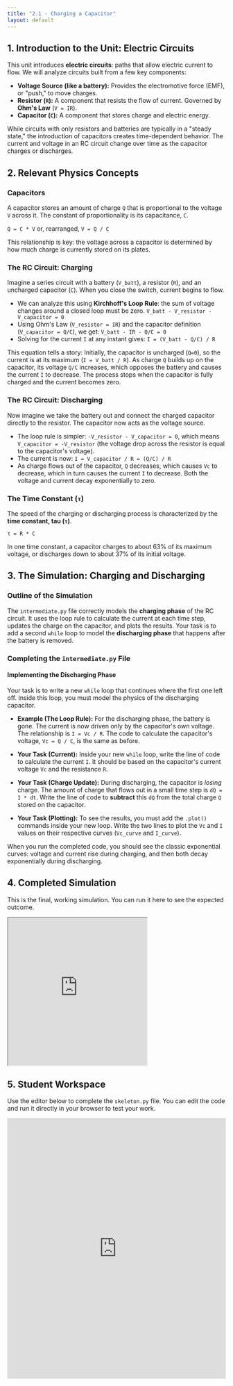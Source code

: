 ```yaml
---
title: "2.1 - Charging a Capacitor"
layout: default
---
```



## 1. Introduction to the Unit: Electric Circuits

This unit introduces **electric circuits**: paths that allow electric current to flow. We will analyze circuits built from a few key components:
-   **Voltage Source (like a battery):** Provides the electromotive force (EMF), or "push," to move charges.
-   **Resistor (`R`):** A component that resists the flow of current. Governed by **Ohm's Law** (`V = IR`).
-   **Capacitor (`C`):** A component that stores charge and electric energy.

While circuits with only resistors and batteries are typically in a "steady state," the introduction of capacitors creates time-dependent behavior. The current and voltage in an RC circuit change over time as the capacitor charges or discharges.

## 2. Relevant Physics Concepts

### Capacitors

A capacitor stores an amount of charge `Q` that is proportional to the voltage `V` across it. The constant of proportionality is its capacitance, `C`.

`Q = C * V`  or, rearranged,  `V = Q / C`

This relationship is key: the voltage across a capacitor is determined by how much charge is currently stored on its plates.

### The RC Circuit: Charging

Imagine a series circuit with a battery (`V_batt`), a resistor (`R`), and an uncharged capacitor (`C`). When you close the switch, current begins to flow.

-   We can analyze this using **Kirchhoff's Loop Rule**: the sum of voltage changes around a closed loop must be zero.
    `V_batt - V_resistor - V_capacitor = 0`
-   Using Ohm's Law (`V_resistor = IR`) and the capacitor definition (`V_capacitor = Q/C`), we get:
    `V_batt - IR - Q/C = 0`
-   Solving for the current `I` at any instant gives:
    `I = (V_batt - Q/C) / R`

This equation tells a story: Initially, the capacitor is uncharged (`Q=0`), so the current is at its maximum (`I = V_batt / R`). As charge `Q` builds up on the capacitor, its voltage `Q/C` increases, which opposes the battery and causes the current `I` to decrease. The process stops when the capacitor is fully charged and the current becomes zero.

### The RC Circuit: Discharging

Now imagine we take the battery out and connect the charged capacitor directly to the resistor. The capacitor now acts as the voltage source.

-   The loop rule is simpler: `-V_resistor - V_capacitor = 0`, which means `V_capacitor = -V_resistor` (the voltage drop across the resistor is equal to the capacitor's voltage).
-   The current is now: `I = V_capacitor / R = (Q/C) / R`
-   As charge flows out of the capacitor, `Q` decreases, which causes `Vc` to decrease, which in turn causes the current `I` to decrease. Both the voltage and current decay exponentially to zero.

### The Time Constant (`τ`)

The speed of the charging or discharging process is characterized by the **time constant, tau (`τ`)**.

`τ = R * C`

In one time constant, a capacitor charges to about 63% of its maximum voltage, or discharges down to about 37% of its initial voltage.

## 3. The Simulation: Charging and Discharging

### Outline of the Simulation

The `intermediate.py` file correctly models the **charging phase** of the RC circuit. It uses the loop rule to calculate the current at each time step, updates the charge on the capacitor, and plots the results. Your task is to add a second `while` loop to model the **discharging phase** that happens after the battery is removed.

### Completing the `intermediate.py` File

#### **Implementing the Discharging Phase**

Your task is to write a new `while` loop that continues where the first one left off. Inside this loop, you must model the physics of the discharging capacitor.

- **Example (The Loop Rule):** For the discharging phase, the battery is gone. The current is now driven only by the capacitor's own voltage. The relationship is `I = Vc / R`. The code to calculate the capacitor's voltage, `Vc = Q / C`, is the same as before.

- **Your Task (Current):** Inside your new `while` loop, write the line of code to calculate the current `I`. It should be based on the capacitor's current voltage `Vc` and the resistance `R`.

- **Your Task (Charge Update):** During discharging, the capacitor is *losing* charge. The amount of charge that flows out in a small time step is `dQ = I * dt`. Write the line of code to **subtract** this `dQ` from the total charge `Q` stored on the capacitor.

- **Your Task (Plotting):** To see the results, you must add the `.plot()` commands inside your new loop. Write the two lines to plot the `Vc` and `I` values on their respective curves (`Vc_curve` and `I_curve`).

When you run the completed code, you should see the classic exponential curves: voltage and current rise during charging, and then both decay exponentially during discharging.

## 4. Completed Simulation

This is the final, working simulation. You can run it here to see the expected outcome.

<iframe src="https://glowscript.org/#/user/cglenz/folder/APSimulations-CEM/program/2.1-complete.py" width="320" height="340"></iframe>

## 5. Student Workspace

Use the editor below to complete the `skeleton.py` file. You can edit the code and run it directly in your browser to test your work.

<iframe src="https://trinket.io/embed/glowscript/05c9ca4635e8" width="100%" height="600" frameborder="0" marginwidth="0" marginheight="0" allowfullscreen></iframe>